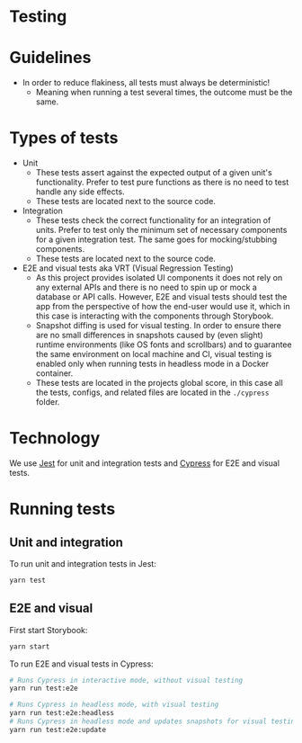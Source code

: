 # Testing

# Guidelines
- In order to reduce flakiness, all tests must always be deterministic!
  - Meaning when running a test several times, the outcome must be the same.
# Types of tests
- Unit
  - These tests assert against the expected output of a given unit's functionality. Prefer to test pure functions as there is no need to test handle any side effects.
  - These tests are located next to the source code.
- Integration
  - These tests check the correct functionality for an integration of units. Prefer to test only the minimum set of necessary components for a given integration test. The same goes for mocking/stubbing components.
  - These tests are located next to the source code.
- E2E and visual tests aka VRT (Visual Regression Testing)
  - As this project provides isolated UI components it does not rely on any external APIs and there is no need to spin up or mock a database or API calls. However, E2E and visual tests should test the app from the perspective of how the end-user would use it, which in this case is interacting with the components through Storybook.
  - Snapshot diffing is used for visual testing. In order to ensure there are no small differences in snapshots caused by (even slight) runtime environments (like OS fonts and scrollbars) and to guarantee the same environment on local machine and CI, visual testing is enabled only when running tests in headless mode in a Docker container.
  - These tests are located in the projects global score, in this case all the tests, configs, and related files are located in the `./cypress` folder.

# Technology
We use [Jest](https://jestjs.io/) for unit and integration tests and [Cypress](https://www.cypress.io/) for E2E and visual tests.

# Running tests

## Unit and integration

To run unit and integration tests in Jest:
```bash
yarn test
```

## E2E and visual

First start Storybook:
```bash
yarn start
```

To run E2E and visual tests in Cypress:
```bash
# Runs Cypress in interactive mode, without visual testing
yarn run test:e2e

# Runs Cypress in headless mode, with visual testing
yarn run test:e2e:headless
# Runs Cypress in headless mode and updates snapshots for visual testing
yarn run test:e2e:update
```

